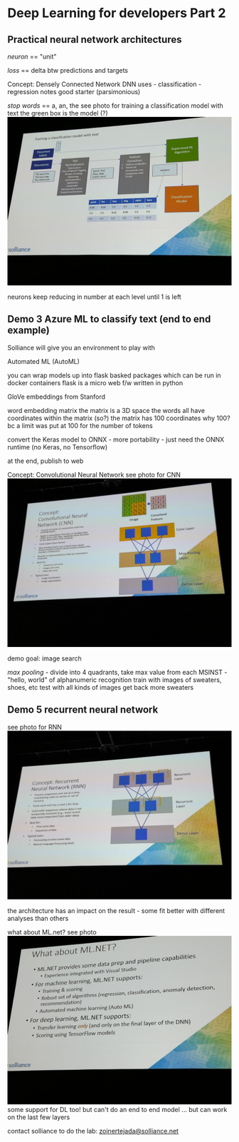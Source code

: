 # Deep Learning for developers Part 2

## Practical neural network architectures

*neuron* == "unit"

*loss* == delta btw predictions and targets

Concept: Densely Connected Network
DNN
	uses
	- classification
	- regression
	notes
	good starter (parsimonious)

*stop words* == a, an, the
see photo for training a classification model with text
	the green box is the model (?)
![Resources](images/train-classification-model.jpg)

neurons keep reducing in number at each level until 1 is left

## Demo 3 Azure ML to classify text (end to end example)

Solliance will give you an environment to play with

Automated ML (AutoML)

you can wrap models up into flask basked packages which can be run in docker containers
	flask is a micro web f/w written in python

GloVe embeddings from Stanford

word embedding matrix
	the matrix is a 3D space
	the words all have coordinates within the matrix (so?)
	the matrix has 100 coordinates
		why 100? bc a limit was put at 100 for the number of tokens

convert the Keras model to ONNX 
	- more portability
	- just need the ONNX runtime (no Keras, no Tensorflow)

at the end, publish to web

Concept: Convolutional Neural Network
see photo for CNN
![Resources](images/cnn.jpg)

demo goal: image search

*max pooling* - divide into 4 quadrants, take max value from each 
MSINST - "hello, world" of alphanumeric recognition
	train with images of sweaters, shoes, etc
	test with all kinds of images
	get back more sweaters

## Demo 5 recurrent neural network
see photo for RNN
![Resources](images/rnn.jpg)

the architecture has an impact on the result - some fit better with different analyses than others

what about ML.net?
see photo
![Resources](images/ml-net.jpg)
some support for DL too!
	but can't do an end to end model ... but can work on the last few layers

contact solliance to do the lab:
zoinertejada@solliance.net
